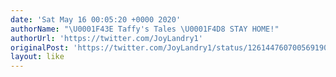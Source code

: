 ```yaml
---
date: 'Sat May 16 00:05:20 +0000 2020'
authorName: "\U0001F43E Taffy's Tales \U0001F4D8 STAY HOME!"
authorUrl: 'https://twitter.com/JoyLandry1'
originalPost: 'https://twitter.com/JoyLandry1/status/1261447607005691906'
layout: like
---
```

